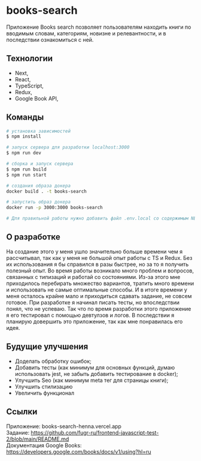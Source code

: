 # books-search

Приложение Books search позволяет пользователям находить книги по вводимым словам, категориям, новизне и релевантности, и в последствии ознакомиться с ней.

## Технологии

- Next,
- React,
- TypeScript,
- Redux,
- Google Book API,

## Команды

```bash
# установка зависимостей
$ npm install

# запуск сервера для разработки localhost:3000
$ npm run dev

# сборка и запуск сервера
$ npm run build
$ npm run start

# создания образа докера
docker build . -t books-search

# запустить образ докера
docker run -p 3000:3000 books-search

# Для правильной работы нужно добавить файл .env.local со содержимым NEXT_PUBLIC_API_KEY=<Ваш API key>. Создать API key можно здесь https://console.cloud.google.com/apis/credentials
```

## О разработке

На создание этого у меня ушло значительно больше времени чем я рассчитывал, так как у меня не большой опыт работы с TS и Redux. Без их использования я бы справился в разы быстрее, но за то я получить полезный опыт. Во время работы возникало много проблем и вопросов, связанных с типизаций и работай со состояниями. Из-за этого мне приходилось перебирать множество вариантов, тратить много времени и использовать не самые оптимальные способы. И в итоге времени у меня осталось крайне мало и приходиться сдавать задание, не совсем готовое. При разработке я начинал писать тесты, но впоследствии понял, что не успеваю. Так что по время разработки этого приложение я его тестировал с помощью девтулзов и логов. В последствии я планирую довершить это приложение, так как мне понравилась его идея.

## Будущие улучшения

- Доделать обработку ошибок;
- Добавить тесты (как минимум для основных функций, думаю использовать jest, не забыть добавить тестирование в docker);
- Улучшить Seo (как минимум meta тег для страницы книги);
- Улучшить стилизацию
- Увеличить функционал

## Cсылки
Приложение: books-search-henna.vercel.app  
Задание: https://github.com/fugr-ru/frontend-javascript-test-2/blob/main/README.md  
Документация Google Books: https://developers.google.com/books/docs/v1/using?hl=ru  
